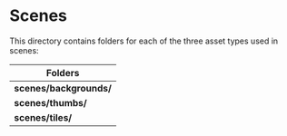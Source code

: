 # Scenes

This directory contains folders for each of the three asset types used in scenes:

| Folders                 |
| ----------------------- |
| **scenes/backgrounds/** |
| **scenes/thumbs/**      |
| **scenes/tiles/**       |
